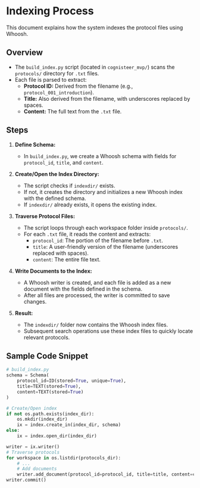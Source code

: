 # Indexing Process

This document explains how the system indexes the protocol files using Whoosh.

## Overview
- The `build_index.py` script (located in `cognisteer_mvp/`) scans the `protocols/` directory for `.txt` files.
- Each file is parsed to extract:
  - **Protocol ID:** Derived from the filename (e.g., `protocol_001_introduction`).
  - **Title:** Also derived from the filename, with underscores replaced by spaces.
  - **Content:** The full text from the `.txt` file.

## Steps

1. **Define Schema:**  
   - In `build_index.py`, we create a Whoosh schema with fields for `protocol_id`, `title`, and `content`.

2. **Create/Open the Index Directory:**  
   - The script checks if `indexdir/` exists.
   - If not, it creates the directory and initializes a new Whoosh index with the defined schema.
   - If `indexdir/` already exists, it opens the existing index.

3. **Traverse Protocol Files:**
   - The script loops through each workspace folder inside `protocols/`.
   - For each `.txt` file, it reads the content and extracts:
     - `protocol_id`: The portion of the filename before `.txt`.
     - `title`: A user-friendly version of the filename (underscores replaced with spaces).
     - `content`: The entire file text.

4. **Write Documents to the Index:**
   - A Whoosh writer is created, and each file is added as a new document with the fields defined in the schema.
   - After all files are processed, the writer is committed to save changes.

5. **Result:**
   - The `indexdir/` folder now contains the Whoosh index files.
   - Subsequent search operations use these index files to quickly locate relevant protocols.

## Sample Code Snippet

```python
# build_index.py
schema = Schema(
    protocol_id=ID(stored=True, unique=True),
    title=TEXT(stored=True),
    content=TEXT(stored=True)
)

# Create/Open index
if not os.path.exists(index_dir):
    os.mkdir(index_dir)
    ix = index.create_in(index_dir, schema)
else:
    ix = index.open_dir(index_dir)

writer = ix.writer()
# Traverse protocols
for workspace in os.listdir(protocols_dir):
    # ...
    # Add documents
    writer.add_document(protocol_id=protocol_id, title=title, content=content)
writer.commit()
